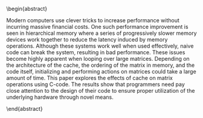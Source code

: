 \begin{abstract}

Modern computers use clever tricks to increase performance without incurring
massive financial costs. One such performance improvement is seen in
hierarchical memory where a series of progressively slower memory devices work
together to reduce the latency induced by memory operations. Although these
systems work well when used effectively, naive code can break the system,
resulting in bad performance. These issues become highly apparent when looping
over large matrices. Depending on the architecture of the cache, the ordering
of the matrix in memory, and the code itself, initializing and performing
actions on matrices could take a large amount of time. This paper explores the
effects of cache on matrix operations using C-code. The results show that
programmers need pay close attention to the design of their code to ensure
proper utilization of the underlying hardware through novel means.

\end{abstract}
